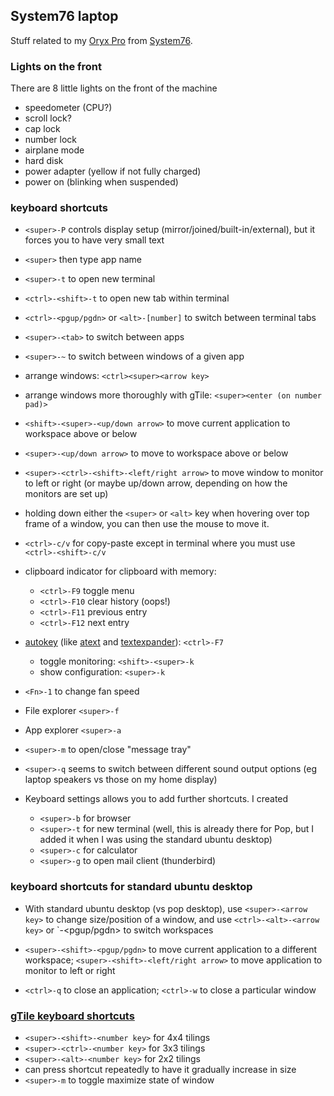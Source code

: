 ## System76 laptop

Stuff related to my [Oryx Pro](https://system76.com/laptops/oryx) from
[System76](https://system76.com).

### Lights on the front

There are 8 little lights on the front of the machine

- speedometer (CPU?)
- scroll lock?
- cap lock
- number lock
- airplane mode
- hard disk
- power adapter (yellow if not fully charged)
- power on (blinking when suspended)

### keyboard shortcuts

- `<super>-P` controls display setup (mirror/joined/built-in/external),
  but it forces you to have very small text

- `<super>` then type app name

- `<super>-t` to open new terminal
- `<ctrl>-<shift>-t` to open new tab within terminal
- `<ctrl>-<pgup/pgdn>` or `<alt>-[number]` to switch between terminal tabs
- `<super>-<tab>` to switch between apps
- `<super>-~` to switch between windows of a given app


- arrange windows: `<ctrl><super><arrow key>`
- arrange windows more thoroughly with gTile: `<super><enter (on number pad)>`
- `<shift>-<super>-<up/down arrow>` to move current application to
  workspace above or below
- `<super>-<up/down arrow>` to move to workspace above or below
- `<super>-<ctrl>-<shift>-<left/right arrow>` to move window to
  monitor to left or right (or maybe up/down arrow, depending on how
  the monitors are set up)

- holding down either the `<super>` or `<alt>` key when hovering over
  top frame of a window, you can then use the mouse to move it.

- `<ctrl>-c/v` for copy-paste except in terminal where you must use `<ctrl>-<shift>-c/v`
- clipboard indicator for clipboard with memory:
  - `<ctrl>-F9` toggle menu
  - `<ctrl>-F10` clear history (oops!)
  - `<ctrl>-F11` previous entry
  - `<ctrl>-F12` next entry

- [autokey](https://github.com/autokey/autokey) (like
  [atext](https://textexpander.com) and
  [textexpander](https://textexpander.com)): `<ctrl>-F7`

  - toggle monitoring: `<shift>-<super>-k`
  - show configuration: `<super>-k`

- `<Fn>-1` to change fan speed

- File explorer `<super>-f`
- App explorer `<super>-a`
- `<super>-m` to open/close "message tray"

- `<super>-q` seems to switch between different sound output options
  (eg laptop speakers vs those on my home display)

- Keyboard settings allows you to add further shortcuts. I created

  - `<super>-b` for browser
  - `<super>-t` for new terminal (well, this is already there for Pop,
    but I added it when I was using the standard ubuntu desktop)
  - `<super>-c` for calculator
  - `<super>-g` to open mail client (thunderbird)


### keyboard shortcuts for standard ubuntu desktop

- With standard ubuntu desktop (vs pop desktop), use
  `<super>-<arrow key>` to change size/position of a window, and use
  `<ctrl>-<alt>-<arrow key>` or `<super>-<pgup/pgdn> to switch
  workspaces

- `<super>-<shift>-<pgup/pgdn>` to move current application to a
  different workspace; `<super>-<shift>-<left/right arrow>` to move
  application to monitor to left or right

- `<ctrl>-q` to close an application; `<ctrl>-w` to close a particular
  window


### [gTile keyboard shortcuts](https://github.com/gTile/gTile/blob/master/README.md#usage-with-no-interface)

- `<super>-<shift>-<number key>` for 4x4 tilings
- `<super>-<ctrl>-<number key>` for 3x3 tilings
- `<super>-<alt>-<number key>` for 2x2 tilings
- can press shortcut repeatedly to have it gradually increase in size
- `<super>-m` to toggle maximize state of window
